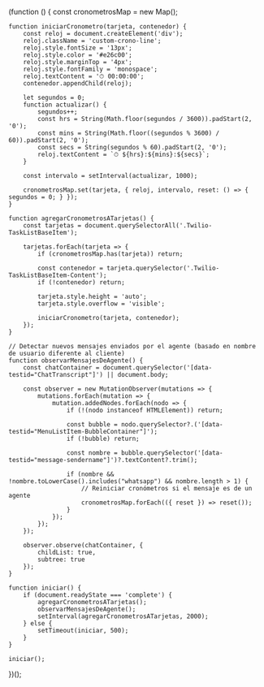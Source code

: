 (function () {
    const cronometrosMap = new Map();

    function iniciarCronometro(tarjeta, contenedor) {
        const reloj = document.createElement('div');
        reloj.className = 'custom-crono-line';
        reloj.style.fontSize = '13px';
        reloj.style.color = '#e26c00';
        reloj.style.marginTop = '4px';
        reloj.style.fontFamily = 'monospace';
        reloj.textContent = '⏱ 00:00:00';
        contenedor.appendChild(reloj);

        let segundos = 0;
        function actualizar() {
            segundos++;
            const hrs = String(Math.floor(segundos / 3600)).padStart(2, '0');
            const mins = String(Math.floor((segundos % 3600) / 60)).padStart(2, '0');
            const secs = String(segundos % 60).padStart(2, '0');
            reloj.textContent = `⏱ ${hrs}:${mins}:${secs}`;
        }

        const intervalo = setInterval(actualizar, 1000);

        cronometrosMap.set(tarjeta, { reloj, intervalo, reset: () => { segundos = 0; } });
    }

    function agregarCronometrosATarjetas() {
        const tarjetas = document.querySelectorAll('.Twilio-TaskListBaseItem');

        tarjetas.forEach(tarjeta => {
            if (cronometrosMap.has(tarjeta)) return;

            const contenedor = tarjeta.querySelector('.Twilio-TaskListBaseItem-Content');
            if (!contenedor) return;

            tarjeta.style.height = 'auto';
            tarjeta.style.overflow = 'visible';

            iniciarCronometro(tarjeta, contenedor);
        });
    }

    // Detectar nuevos mensajes enviados por el agente (basado en nombre de usuario diferente al cliente)
    function observarMensajesDeAgente() {
        const chatContainer = document.querySelector('[data-testid="ChatTranscript"]') || document.body;

        const observer = new MutationObserver(mutations => {
            mutations.forEach(mutation => {
                mutation.addedNodes.forEach(nodo => {
                    if (!(nodo instanceof HTMLElement)) return;

                    const bubble = nodo.querySelector?.('[data-testid="MenuListItem-BubbleContainer"]');
                    if (!bubble) return;

                    const nombre = bubble.querySelector('[data-testid="message-sendername"]')?.textContent?.trim();

                    if (nombre && !nombre.toLowerCase().includes("whatsapp") && nombre.length > 1) {
                        // Reiniciar cronómetros si el mensaje es de un agente
                        cronometrosMap.forEach(({ reset }) => reset());
                    }
                });
            });
        });

        observer.observe(chatContainer, {
            childList: true,
            subtree: true
        });
    }

    function iniciar() {
        if (document.readyState === 'complete') {
            agregarCronometrosATarjetas();
            observarMensajesDeAgente();
            setInterval(agregarCronometrosATarjetas, 2000);
        } else {
            setTimeout(iniciar, 500);
        }
    }

    iniciar();
})();
